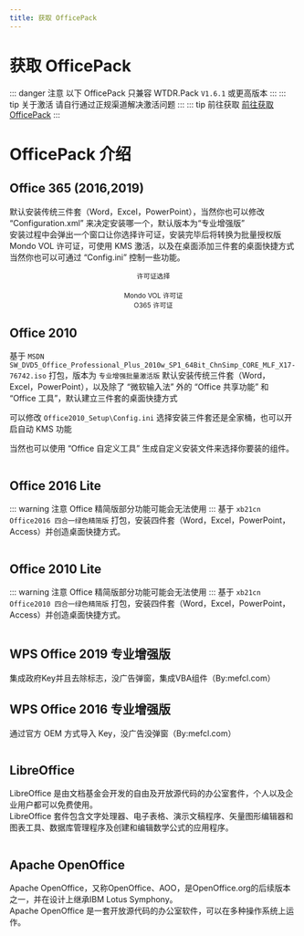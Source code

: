 ```yaml
---
title: 获取 OfficePack
---
```

# 获取 OfficePack
::: danger 注意
以下 OfficePack 只兼容 WTDR.Pack `V1.6.1` 或更高版本
:::
::: tip 关于激活
请自行通过正规渠道解决激活问题
:::
::: tip 前往获取
[前往获取 OfficePack](https://www.notion.so/WTDR-Pack-OfficePack-0b906f2ede9f47718775fbc60d74edcf)
:::

# OfficePack 介绍

## Office 365 (2016,2019)
默认安装传统三件套（Word，Excel，PowerPoint），当然你也可以修改 “Configuration.xml” 来决定安装哪一个，默认版本为“专业增强版”    
安装过程中会弹出一个窗口让你选择许可证，安装完毕后将转换为批量授权版 Mondo VOL 许可证，可使用 KMS 激活，以及在桌面添加三件套的桌面快捷方式
当然你也可以可通过 “Config.ini” 控制一些功能。 

<img :src="$withBase('/image/Snipaste_2020-05-30_17-36-17.jpg')" alt="">    
<center><small>许可证选择</small></center>      
<img :src="$withBase('/image/Snipaste_2020-05-30_17-38-39.jpg')" alt="">    
<img :src="$withBase('/image/Snipaste_2020-05-30_17-39-01.jpg')" alt="">    
<center><small>Mondo VOL 许可证</small></center>      
<img :src="$withBase('/image/photo_2020-05-27_22-56-23.jpg')" alt="">    
<center><small>O365 许可证</small></center>      

## Office 2010
基于 `MSDN SW_DVD5_Office_Professional_Plus_2010w_SP1_64Bit_ChnSimp_CORE_MLF_X17-76742.iso` 打包，版本为 `专业增强批量激活版`
默认安装传统三件套（Word，Excel，PowerPoint），以及除了 “微软输入法” 外的 “Office 共享功能” 和 “Office 工具”，默认建立三件套的桌面快捷方式

可以修改 `Office2010_Setup\Config.ini` 选择安装三件套还是全家桶，也可以开启自动 KMS 功能

当然也可以使用 “Office 自定义工具” 生成自定义安装文件来选择你要装的组件。

<img :src="$withBase('/image/7Test_180906-2018-10-16-10-39-36_limlimit.webp')" alt="">    

## Office 2016 Lite
::: warning 注意
Office 精简版部分功能可能会无法使用
:::
基于 `xb21cn Office2016 四合一绿色精简版` 打包，安装四件套（Word，Excel，PowerPoint，Access）并创造桌面快捷方式。

<img :src="$withBase('/image/1548332500-652317-7test-180906-2018-10-16-10-52-25-limlimit.png')" alt="">    

## Office 2010 Lite
::: warning 注意
Office 精简版部分功能可能会无法使用
:::
基于 `xb21cn Office2010 四合一绿色精简版` 打包，安装四件套（Word，Excel，PowerPoint，Access）并创造桌面快捷方式。

<img :src="$withBase('/image/7Test_180906-2018-10-14-20-22-16_limlimit.webp')" alt="">    

## WPS Office 2019 专业增强版
集成政府Key并且去除标志，没广告弹窗，集成VBA组件（By:mefcl.com）
<img :src="$withBase('/image/1558528983-169586-snipaste-2019-05-22-20-23-56.png')" alt="">    

## WPS Office 2016 专业增强版
通过官方 OEM 方式导入 Key，没广告没弹窗（By:mefcl.com）

<img :src="$withBase('/image/7Test_180906-2018-10-16-10-43-26_limlimit.webp')" alt="">    

## LibreOffice
LibreOffice 是由文档基金会开发的自由及开放源代码的办公室套件，个人以及企业用户都可以免费使用。  
LibreOffice 套件包含文字处理器、电子表格、演示文稿程序、矢量图形编辑器和图表工具、数据库管理程序及创建和编辑数学公式的应用程序。    

<img :src="$withBase('/image/Snipaste_2020-05-30_16-57-40.jpg')" alt="">    

## Apache OpenOffice
Apache OpenOffice，又称OpenOffice、AOO，是OpenOffice.org的后续版本之一，并在设计上继承IBM Lotus Symphony。  
Apache OpenOffice 是一套开放源代码的办公室软件，可以在多种操作系统上运作。

<img :src="$withBase('/image/Snipaste_2020-05-30_17-02-55.jpg')" alt="">    